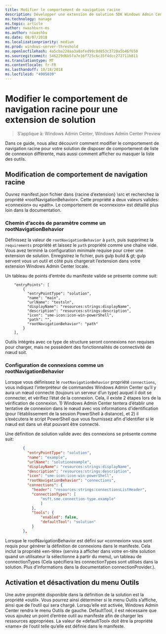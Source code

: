 ```yaml
---
title: Modifier le comportement de navigation racine
description: Développer une extension de solution SDK Windows Admin Center (projet Honolulu) - modifier le comportement de navigation racine
ms.technology: manage
ms.topic: article
author: nwashburn-ms
ms.author: niwashbu
ms.date: 08/07/2018
ms.localizationpriority: medium
ms.prod: windows-server-threshold
ms.openlocfilehash: 4a5cba228aa3a0afed99c0d853c3720a5b46f650
ms.sourcegitcommit: 546229d6b5fa7e16f725c6c35f4dcc272711b811
ms.translationtype: MT
ms.contentlocale: fr-FR
ms.lasthandoff: 10/18/2018
ms.locfileid: "4905039"
---
```

# Modifier le comportement de navigation racine pour une extension de solution

>S’applique à: Windows Admin Center, Windows Admin Center Preview

Dans ce guide, nous allez découvrir comment modifier le comportement de navigation racine pour votre solution de disposer de comportement de liste de connexion différente, mais aussi comment afficher ou masquer la liste des outils.

## Modification de comportement de navigation racine

Ouvrez manifest.json fichier dans {racine d’extension} \src et recherchez la propriété «rootNavigationBehavior». Cette propriété a deux valeurs valides: «connexion» ou «path». Le comportement de «connexion» est détaillé plus loin dans la documentation.

### Chemin d’accès de paramètre comme un rootNavigationBehavior

Définissez la valeur de ```rootNavigationBehavior``` à ```path```, puis supprimez la ```requirements``` propriété et laissez le ```path``` propriété comme une chaîne vide. Vous avez terminé la configuration minimale requise pour créer une extension de solution. Enregistrez le fichier, puis gulp build & gt; gulp servent vous un outil et côté puis chargerait l’extension dans votre extension Windows Admin Center locale.

Un tableau de points d’entrée du manifeste valide se présente comme suit:
```
    "entryPoints": [
        {
          "entryPointType": "solution",
          "name": "main",
          "urlName": "testsln",
          "displayName": "resources:strings:displayName",
          "description": "resources:strings:description",
          "icon": "sme-icon:icon-win-powerShell",
          "path": "",
          "rootNavigationBehavior": "path"
        }
    ],
```

Outils intégrés avec ce type de structure seront connexions non requises pour charger, mais ne possèdent des fonctionnalités de connectivité de nœud soit.

### Configuration de connexions comme un rootNavigationBehavior

Lorsque vous définissez le ```rootNavigationBehavior``` propriété ```connections```, vous indiquez l’interpréteur de commandes Windows Admin Center qu’il y aura un nœud connecté (toujours un serveur d’un type) auquel il doit se connecter, et vérifiez l’état de la connexion. Cela, il existe 2 étapes lors de la vérification de connexion. 1) Windows Admin Center tentera d’établir une tentative de connexion dans le nœud avec vos informations d’identification (pour l’établissement de la session PowerShell à distance), et 2) il s’exécutera le script PowerShell que vous fournissez afin d’identifier si le nœud est dans un état pouvant être connecté.

Une définition de solution valide avec des connexions se présente comme suit:

``` json
        {
          "entryPointType": "solution",
          "name": "example",
          "urlName": "solutionexample",
          "displayName": "resources:strings:displayName",
          "description": "resources:strings:description",
          "icon": "sme-icon:icon-win-powerShell",
          "rootNavigationBehavior": "connections",
          "connections": {
            "header": "resources:strings:connectionsListHeader",
            "connectionTypes": [
                "msft.sme.connection-type.example"
                ]
            },
            "tools": {
                "enabled": false,
                "defaultTool": "solution"
            }
        },
```

Lorsque le rootNavigationBehavior est défini sur «connexion» vous sont requis pour générer la définition de connexions dans le manifeste. Cela inclut la propriété «en-tête» (servira à afficher dans votre en-tête solution quand un utilisateur la sélectionne à partir du menu), un tableau de connectionTypes (Cela spécifiera les connectionTypes sont utilisés dans la solution. Plus d’informations dans la documentation connectionProvider.).

## Activation et désactivation du menu Outils ##

Une autre propriété disponible dans la définition de la solution est la propriété «outil». Vous pourrez ainsi déterminer si le menu Outils s’affiche, ainsi que de l’outil qui sera chargé. Lorsqu’elle est activée, Windows Admin Center rendra le menu Outils de gauche. DefaultTool, il est nécessaire que vous ajoutez un point d’entrée outil au manifeste afin de charger les ressources appropriées. La valeur de «defaultTool» doit être la propriété «name» de l’outil telle qu’elle est définie dans le manifeste.
